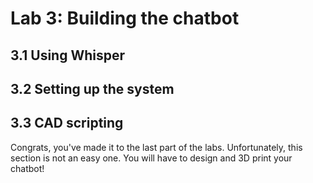 # Lab 3: Building the chatbot

## 3.1 Using Whisper


## 3.2 Setting up the system


## 3.3 CAD scripting

Congrats, you've made it to the last part of the labs. Unfortunately, this section is not an easy one. You will have to design and 3D print your chatbot!